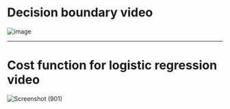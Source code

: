 # Decision boundary video
![image](https://user-images.githubusercontent.com/91827137/197356148-69afcb80-d913-455a-b2a1-d7c8048b3f37.png)

-------------------------------------
# Cost function for logistic regression video
![Screenshot (901)](https://user-images.githubusercontent.com/91827137/197374384-767f5a27-05f1-484d-b276-586d8cb3d65d.png)

